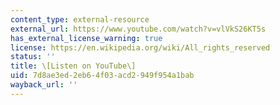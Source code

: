 ```yaml
---
content_type: external-resource
external_url: https://www.youtube.com/watch?v=vlVkS26KT5s
has_external_license_warning: true
license: https://en.wikipedia.org/wiki/All_rights_reserved
status: ''
title: \[Listen on YouTube\]
uid: 7d8ae3ed-2eb6-4f03-acd2-949f954a1bab
wayback_url: ''
---
```

